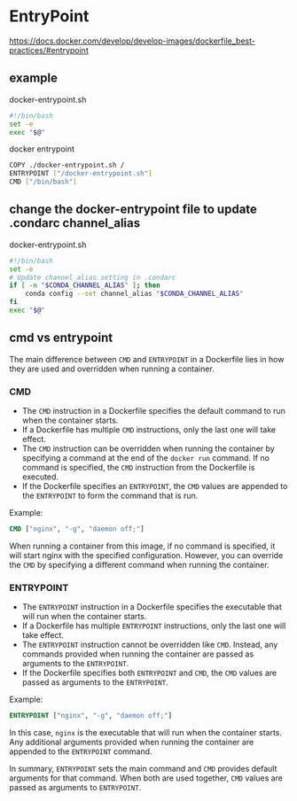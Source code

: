 # EntryPoint

https://docs.docker.com/develop/develop-images/dockerfile_best-practices/#entrypoint

## example
docker-entrypoint.sh
```sh
#!/bin/bash
set -e
exec "$@"
```

docker entrypoint
```sh
COPY ./docker-entrypoint.sh /
ENTRYPOINT ["/docker-entrypoint.sh"]
CMD ["/bin/bash"]
```

## change the docker-entrypoint file to update .condarc channel_alias
docker-entrypoint.sh
```sh
#!/bin/bash
set -e
# Update channel_alias setting in .condarc
if [ -n "$CONDA_CHANNEL_ALIAS" ]; then
    conda config --set channel_alias "$CONDA_CHANNEL_ALIAS"
fi
exec "$@"
```

## cmd vs entrypoint
The main difference between `CMD` and `ENTRYPOINT` in a Dockerfile lies in how they are used and overridden when running a container.

### CMD
- The `CMD` instruction in a Dockerfile specifies the default command to run when the container starts. 
- If a Dockerfile has multiple `CMD` instructions, only the last one will take effect.
- The `CMD` instruction can be overridden when running the container by specifying a command at the end of the `docker run` command. If no command is specified, the `CMD` instruction from the Dockerfile is executed.
- If the Dockerfile specifies an `ENTRYPOINT`, the `CMD` values are appended to the `ENTRYPOINT` to form the command that is run.

Example:
```Dockerfile
CMD ["nginx", "-g", "daemon off;"]
```
When running a container from this image, if no command is specified, it will start nginx with the specified configuration. However, you can override the `CMD` by specifying a different command when running the container.

### ENTRYPOINT
- The `ENTRYPOINT` instruction in a Dockerfile specifies the executable that will run when the container starts.
- If a Dockerfile has multiple `ENTRYPOINT` instructions, only the last one will take effect.
- The `ENTRYPOINT` instruction cannot be overridden like `CMD`. Instead, any commands provided when running the container are passed as arguments to the `ENTRYPOINT`.
- If the Dockerfile specifies both `ENTRYPOINT` and `CMD`, the `CMD` values are passed as arguments to the `ENTRYPOINT`.

Example:
```Dockerfile
ENTRYPOINT ["nginx", "-g", "daemon off;"]
```
In this case, `nginx` is the executable that will run when the container starts. Any additional arguments provided when running the container are appended to the `ENTRYPOINT` command.

In summary, `ENTRYPOINT` sets the main command and `CMD` provides default arguments for that command. When both are used together, `CMD` values are passed as arguments to `ENTRYPOINT`.
